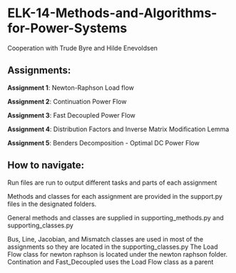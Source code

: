 # ELK-14-Methods-and-Algorithms-for-Power-Systems


Cooperation with Trude Byre and Hilde Enevoldsen

## Assignments:
  **Assignment 1**: Newton-Raphson Load flow

  **Assignment 2**: Continuation Power Flow

  **Assignment 3**: Fast Decoupled Power Flow

  **Assignment 4**: Distribution Factors and Inverse Matrix Modification Lemma

  **Assignment 5**: Benders Decomposition - Optimal DC Power Flow

## How to navigate:
Run files are run to output different tasks and parts of each assignment

Methods and classes for each assignment are provided in the support.py files in the designated folders.

General methods and classes are supplied in supporting_methods.py and supporting_classes.py

Bus, Line, Jacobian, and Mismatch classes are used in most of the assignments so they are located in the supporting_classes.py
The Load Flow class for newton raphson is located under the newton raphson folder. Contination and Fast_Decoupled uses the Load Flow class as a parent

